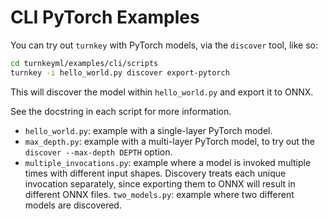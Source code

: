 # CLI PyTorch Examples

You can try out `turnkey` with PyTorch models, via the `discover` tool, like so:

```bash
cd turnkeyml/examples/cli/scripts
turnkey -i hello_world.py discover export-pytorch
```
This will discover the model within `hello_world.py` and export it to ONNX.

See the docstring in each script for more information.
- `hello_world.py`: example with a single-layer PyTorch model.
- `max_depth.py`: example with a multi-layer PyTorch model, to try out the `discover --max-depth DEPTH` option.
- `multiple_invocations.py`: example where a model is invoked multiple times with different input shapes. Discovery treats each unique invocation separately, since exporting them to ONNX will result in different ONNX files.
`two_models.py`: example where two different models are discovered.
